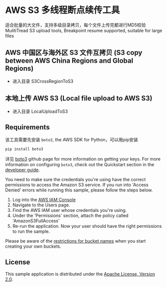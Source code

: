 # AWS S3 多线程断点续传工具
适合批量的大文件，支持多级目录拷贝，每个文件上传完都进行MD5校验
MulitiTread S3 upload tools, Breakpoint resume supported, suitable for large files

## AWS 中国区与海外区 S3 文件互拷贝 (S3 copy between AWS China Regions and Global Regions)
* 进入目录 S3CrossRegionToS3

## 本地上传 AWS S3 (Local file upload to AWS S3)
* 进入目录 LocalUploadToS3

## Requirements

该工具需要先安装 `boto3`, the AWS SDK for Python，可以用pip安装

    pip install boto3

详见 [boto3](https://github.com/boto/boto3) github page
for more information on getting your keys. For more information on configuring `boto3`,
check out the Quickstart section in the [developer guide](https://boto3.readthedocs.org/en/latest/guide/quickstart.html).

You need to make sure the credentials you're using have the correct permissions to access the Amazon S3
service. If you run into 'Access Denied' errors while running this sample, please follow the steps below.

1. Log into the [AWS IAM Console](https://console.aws.amazon.com/iam/home)
2. Navigate to the Users page.
3. Find the AWS IAM user whose credentials you're using.
4. Under the 'Permissions' section, attach the policy called 'AmazonS3FullAccess'
5. Re-run the application. Now your user should have the right permissions to run the sample.

Please be aware of the [restrictions for bucket names](http://docs.aws.amazon.com/AmazonS3/latest/dev/BucketRestrictions.html) when you start creating your own buckets.

## License

This sample application is distributed under the
[Apache License, Version 2.0](http://www.apache.org/licenses/LICENSE-2.0).
